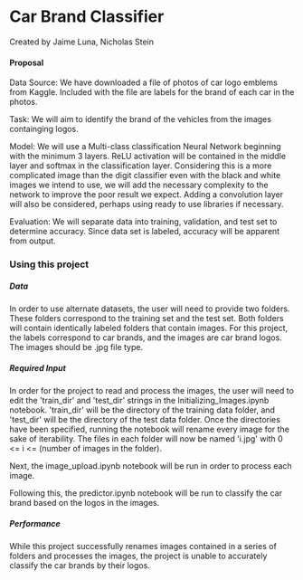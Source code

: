 # Car Brand Classifier
Created by Jaime Luna, Nicholas Stein

#### Proposal

Data Source:
We have downloaded a file of photos of car logo emblems from Kaggle.
Included with the file are labels for the brand of each car in the photos.

Task:
We will aim to identify the brand of the vehicles from the images containging logos.

Model:
We will use a Multi-class classification Neural Network beginning with the minimum 3 layers.
ReLU activation will be contained in the middle layer and softmax in the classification layer.
Considering this is a more complicated image than the digit classifier even with the black and white
images we intend to use, we will add the necessary complexity to the network to improve the
poor result we expect. Adding a convolution layer will also be considered, perhaps using ready to use
libraries if necessary.

Evaluation:
We will separate data into training, validation, and test set to determine accuracy. Since data set is labeled,
accuracy will be apparent from output.

### Using this project
##### Data
In order to use alternate datasets, the user will need to provide two folders. These folders correspond to the training set and the test set. Both folders will contain identically labeled folders that contain images. For this project, the labels correspond to car brands, and the images are car brand logos. The images should be .jpg file type.

##### Required Input
In order for the project to read and process the images, the user will need to edit the 'train_dir' and 'test_dir' strings in the Initializing_Images.ipynb notebook. 'train_dir' will be the directory of the training data folder, and 'test_dir' will be the directory of the test data folder. Once the directories have been specified, running the notebook will rename every image for the sake of iterability. The files in each folder will now be named 'i.jpg' with 0 <= i <= (number of images in the folder).

Next, the image_upload.ipynb notebook will be run in order to process each image.

Following this, the predictor.ipynb notebook will be run to classify the car brand based on the logos in the images.

##### Performance
While this project successfully renames images contained in a series of folders and processes the images, the project is unable to accurately classify the car brands by their logos.
